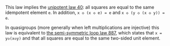This law implies the [unipotent law 40](https://teorth.github.io/equational_theories/implications/?40): all squares are equal to the same idempotent element `e`.  In addition, `x ◇ (x ◇ e) = e` and `x ◇ (y ◇ (x ◇ y)) = e`.

In quasigroups (more generally when left multiplications are injective) this law is equivalent to [the semi-symmetric loop law 887](https://teorth.github.io/equational_theories/implications/?887), which states that `x = y◇(x◇y)` and that all squares are equal to the same two-sided unit element.
